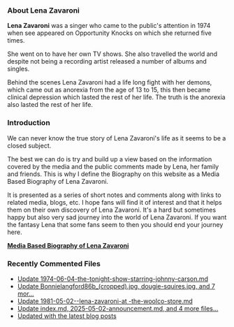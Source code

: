 ### About Lena Zavaroni

<p><strong>Lena Zavaroni</strong> was a singer who came to the public's attention in 1974 when see appeared on Opportunity Knocks on which she returned five times.</p>

<p>She went on to have her own TV shows. She also travelled the world and despite not being a recording artist released a number of albums and singles.</p>

<p>Behind the scenes Lena Zavaroni had a life long fight with her demons, which came out as anorexia from the age of 13 to 15, this then became clinical depression which lasted the rest of her life. The truth is the anorexia also lasted the rest of her life.</p>

### Introduction

<p>We can never know the true story of Lena Zavaroni's life as it seems to be a closed subject.</p>

<p>The best we can do is try and build up a view based on the information covered by the media and the public comments made by Lena, her family and friends. This is why I define the Biography on this website as a Media Based Biography of Lena Zavaroni.</p>

<p>It is presented as a series of short notes and comments along with links to related media, blogs, etc. I hope fans will find it of interest and that it helps them on their own discovery of Lena Zavaroni. It's a hard but sometimes happy but also very sad journey into the world of Lena Zavaroni. If you want the fantasy Lena that some fans seem to then you should end your journey here.</p>

<a href="https://fanzoflenazavaroni.github.io/1963-11-04-lena-zavaroni/"><strong>Media Based Biography of Lena Zavaroni</strong></a>

### Recently Commented Files

<!-- BLOG-POST-LIST:START -->
- [Update 1974-06-04-the-tonight-show-starring-johnny-carson.md](https://github.com/FanzOfLenaZavaroni/fanzoflenazavaroni.github.io/commit/ac4b22a5d68c5f94621e4c6ce86c9821870b7be9)
- [Update Bonnielangford86b_&lpar;cropped&rpar;.jpg, dougie-squires.jpg, and 7 mor…](https://github.com/FanzOfLenaZavaroni/fanzoflenazavaroni.github.io/commit/f88fd8d579ba9b268fb68e959b5efa9fddfb714f)
- [Update 1981-05-02--lena-zavaroni-at -the-woolco-store.md](https://github.com/FanzOfLenaZavaroni/fanzoflenazavaroni.github.io/commit/fbf22073102e4d36cc85d239a958178fc8ccc96a)
- [Update index.md, 2025-05-02-announcement.md, and 4 more files...](https://github.com/FanzOfLenaZavaroni/fanzoflenazavaroni.github.io/commit/515121bd9e9eb1e2e030a332235c11a2cdceeb92)
- [Updated with the latest blog posts](https://github.com/FanzOfLenaZavaroni/fanzoflenazavaroni.github.io/commit/3012e65de7eb45200ba30b96b314d26cfe9f3d56)
<!-- BLOG-POST-LIST:END -->

